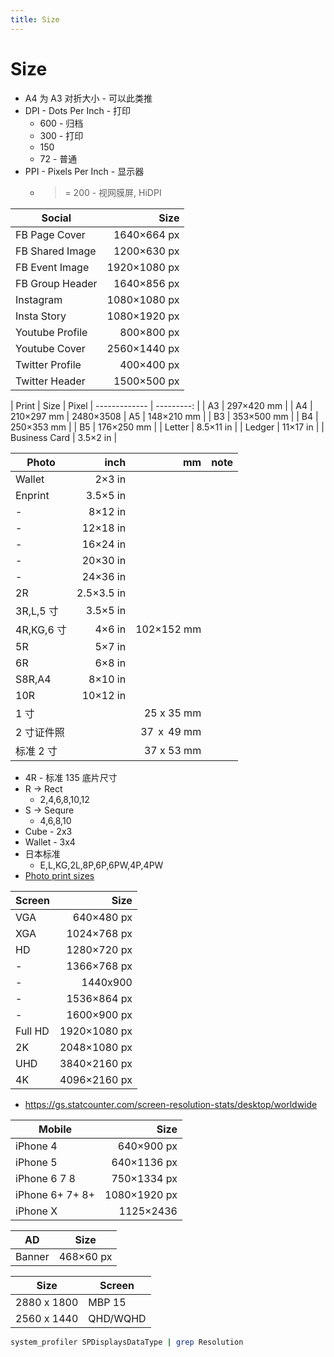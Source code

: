 ```yaml
---
title: Size
---
```


# Size

- A4 为 A3 对折大小 - 可以此类推
- DPI - Dots Per Inch - 打印
  - 600 - 归档
  - 300 - 打印
  - 150
  - 72 - 普通
- PPI - Pixels Per Inch - 显示器
  - > = 200 - 视网膜屏, HiDPI

| Social          |         Size |
| --------------- | -----------: |
| FB Page Cover   |  1640×664 px |
| FB Shared Image |  1200×630 px |
| FB Event Image  | 1920×1080 px |
| FB Group Header |  1640×856 px |
| Instagram       | 1080×1080 px |
| Insta Story     | 1080×1920 px |
| Youtube Profile |   800×800 px |
| Youtube Cover   | 2560×1440 px |
| Twitter Profile |   400×400 px |
| Twitter Header  |  1500×500 px |

| Print         |       Size | Pixel
| ------------- | ---------: |
| A3            | 297×420 mm |
| A4            | 210×297 mm | 2480×3508
| A5            | 148×210 mm |
| B3            | 353×500 mm |
| B4            | 250×353 mm |
| B5            | 176×250 mm |
| Letter        |  8.5×11 in |
| Ledger        |   11×17 in |
| Business Card |   3.5×2 in |

| Photo      |       inch |           mm | note |
| ---------- | ---------: | -----------: | ---- |
| Wallet     |     2×3 in |
| Enprint    |   3.5×5 in |
| -          |    8×12 in |
| -          |   12×18 in |
| -          |   16×24 in |
| -          |   20×30 in |
| -          |   24×36 in |
| 2R         | 2.5×3.5 in |
| 3R,L,5 寸  |   3.5×5 in |
| 4R,KG,6 寸 |     4×6 in |   102×152 mm |
| 5R         |     5×7 in |
| 6R         |     6×8 in |
| S8R,A4     |    8×10 in |
| 10R        |   10×12 in |
| 1 寸       |            |   25 x 35 mm |
| 2 寸证件照 |            | 37  x  49 mm |
| 标准 2 寸  |            |   37 x 53 mm |

- 4R - 标准 135 底片尺寸
- R -> Rect
  - 2,4,6,8,10,12
- S -> Sequre
  - 4,6,8,10
- Cube - 2x3
- Wallet - 3x4
- 日本标准
  - E,L,KG,2L,8P,6P,6PW,4P,4PW
- [Photo print sizes](https://en.wikipedia.org/wiki/Photo_print_sizes)

| Screen  |         Size |
| ------- | -----------: |
| VGA     |   640×480 px |
| XGA     |  1024×768 px |
| HD      |  1280×720 px |
| -       |  1366×768 px |
| -       |     1440x900 |
| -       |  1536×864 px |
| -       |  1600×900 px |
| Full HD | 1920×1080 px |
| 2K      | 2048×1080 px |
| UHD     | 3840×2160 px |
| 4K      | 4096×2160 px |

- https://gs.statcounter.com/screen-resolution-stats/desktop/worldwide

| Mobile          |         Size |
| --------------- | -----------: |
| iPhone 4        |   640×900 px |
| iPhone 5        |  640×1136 px |
| iPhone 6 7 8    |  750×1334 px |
| iPhone 6+ 7+ 8+ | 1080×1920 px |
| iPhone X        |    1125×2436 |

| AD     | Size      |
| ------ | --------- |
| Banner | 468×60 px |

| Size        | Screen   |
| ----------- | -------- |
| 2880 x 1800 | MBP 15   |
| 2560 x 1440 | QHD/WQHD |

<!--
720x400
80×25 text mode
VGA 80 × 25
9×16 pixels per character

8×16 pixels per character. The 9th pixel column is a repeated 8th pixel column.
This separates most characters for a nicer visual impression.

https://wiki.osdev.org/Text_Mode_Cursor#Font_based_.22graphical.22_cursor

https://retrocomputing.stackexchange.com/a/14808

-->

```bash
system_profiler SPDisplaysDataType | grep Resolution
```
